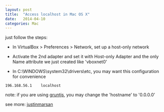 ```yaml
---
layout: post
title:  "Access localhost in Mac OS X"
date:   2014-04-10
categories: Mac
---
```


just follow the steps:

* In VirtualBox > Preferences > Network, set up a host-only network

* Activate the 2nd adapter and set it with Host-only Adapter and the only Name attribute we just created like 'vboxnet0'

* In C:\WINDOWS\system32\drivers\etc, you may want this configuration for convenience

```
196.168.56.1    localhost
```

note: if you are using <a href="http://gruntjs.com/" target="_blank">gruntjs</a>, you may change the 'hostname' to '0.0.0.0' 

see more: <a href="http://www.justinmarsan.com/blog/hacks/2012/11/15/mac-osx-virtualbox-windows-localhost-mamp/" target="_blank">justinmarsan</a>
